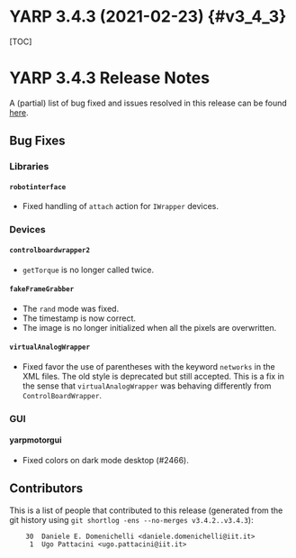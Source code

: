 YARP 3.4.3 (2021-02-23)                                                {#v3_4_3}
=======================

[TOC]

YARP 3.4.3 Release Notes
========================


A (partial) list of bug fixed and issues resolved in this release can be found
[here](https://github.com/robotology/yarp/issues?q=label%3A%22Fixed+in%3A+YARP+v3.4.3%22).


Bug Fixes
---------

### Libraries

#### `robotinterface`

* Fixed handling of `attach` action for `IWrapper` devices.


### Devices

#### `controlboardwrapper2`

* `getTorque` is no longer called twice.

#### `fakeFrameGrabber`

* The `rand` mode was fixed.
* The timestamp is now correct.
* The image is no longer initialized when all the pixels are overwritten.

#### `virtualAnalogWrapper`

* Fixed favor the use of parentheses with the keyword `networks` in the XML
  files. The old style is deprecated but still accepted.
  This is a fix in the sense that `virtualAnalogWrapper` was behaving
  differently from `ControlBoardWrapper`.


### GUI

#### yarpmotorgui

* Fixed colors on dark mode desktop (#2466).


Contributors
------------

This is a list of people that contributed to this release (generated from the
git history using `git shortlog -ens --no-merges v3.4.2..v3.4.3`):

```
    30	Daniele E. Domenichelli <daniele.domenichelli@iit.it>
     1	Ugo Pattacini <ugo.pattacini@iit.it>
```
